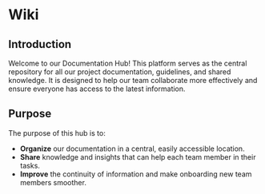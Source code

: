 # Wiki

## Introduction

Welcome to our Documentation Hub! This platform serves as the central repository for all our project documentation, guidelines, and shared knowledge. It is designed to help our team collaborate more effectively and ensure everyone has access to the latest information.

## Purpose

The purpose of this hub is to:

- **Organize** our documentation in a central, easily accessible location.
- **Share** knowledge and insights that can help each team member in their tasks.
- **Improve** the continuity of information and make onboarding new team members smoother.
